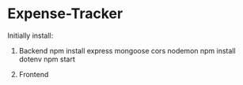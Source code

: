 # Expense-Tracker

Initially install:
1. Backend
npm install express mongoose cors nodemon
npm install dotenv
npm start

2. Frontend
